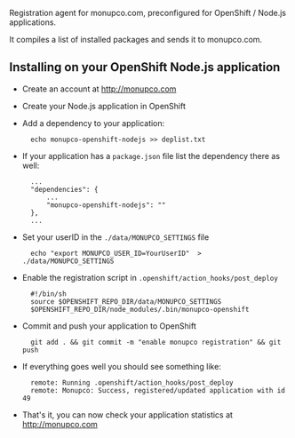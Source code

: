 Registration agent for monupco.com, preconfigured for OpenShift / Node.js
applications. 

It compiles a list of installed packages and sends it to monupco.com.


Installing on your OpenShift Node.js application
----------------------------------------------

- Create an account at http://monupco.com

- Create your Node.js application in OpenShift

- Add a dependency to your application:

        echo monupco-openshift-nodejs >> deplist.txt

- If your application has a `package.json` file list the dependency there as well:

        ...
        "dependencies": {
            ...
            "monupco-openshift-nodejs": ""
        },
        ...

- Set your userID in the `./data/MONUPCO_SETTINGS` file

        echo "export MONUPCO_USER_ID=YourUserID"  > ./data/MONUPCO_SETTINGS

- Enable the registration script in `.openshift/action_hooks/post_deploy`

        #!/bin/sh
        source $OPENSHIFT_REPO_DIR/data/MONUPCO_SETTINGS
        $OPENSHIFT_REPO_DIR/node_modules/.bin/monupco-openshift

- Commit and push your application to OpenShift

        git add . && git commit -m "enable monupco registration" && git push

- If everything goes well you should see something like:

        remote: Running .openshift/action_hooks/post_deploy
        remote: Monupco: Success, registered/updated application with id 49

- That's it, you can now check your application statistics at <http://monupco.com>
